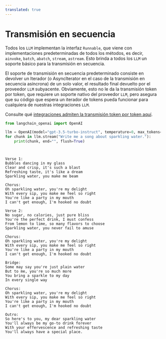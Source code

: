 ```yaml
---
translated: true
---
```


# Transmisión en secuencia

Todos los `LLM` implementan la interfaz `Runnable`, que viene con implementaciones predeterminadas de todos los métodos, es decir, `ainvoke`, `batch`, `abatch`, `stream`, `astream`. Esto brinda a todos los `LLM` un soporte básico para la transmisión en secuencia.

El soporte de transmisión en secuencia predeterminado consiste en devolver un Iterador (o AsyncIterator en el caso de la transmisión en secuencia asíncrona) de un solo valor, el resultado final devuelto por el proveedor `LLM` subyacente. Obviamente, esto no le da la transmisión token por token, que requiere un soporte nativo del proveedor `LLM`, pero asegura que su código que espera un iterador de tokens pueda funcionar para cualquiera de nuestras integraciones `LLM`.

Consulte qué [integraciones admiten la transmisión token por token aquí](/docs/integrations/llms/).

```python
from langchain_openai import OpenAI

llm = OpenAI(model="gpt-3.5-turbo-instruct", temperature=0, max_tokens=512)
for chunk in llm.stream("Write me a song about sparkling water."):
    print(chunk, end="", flush=True)
```

```output


Verse 1:
Bubbles dancing in my glass
Clear and crisp, it's such a blast
Refreshing taste, it's like a dream
Sparkling water, you make me beam

Chorus:
Oh sparkling water, you're my delight
With every sip, you make me feel so right
You're like a party in my mouth
I can't get enough, I'm hooked no doubt

Verse 2:
No sugar, no calories, just pure bliss
You're the perfect drink, I must confess
From lemon to lime, so many flavors to choose
Sparkling water, you never fail to amuse

Chorus:
Oh sparkling water, you're my delight
With every sip, you make me feel so right
You're like a party in my mouth
I can't get enough, I'm hooked no doubt

Bridge:
Some may say you're just plain water
But to me, you're so much more
You bring a sparkle to my day
In every single way

Chorus:
Oh sparkling water, you're my delight
With every sip, you make me feel so right
You're like a party in my mouth
I can't get enough, I'm hooked no doubt

Outro:
So here's to you, my dear sparkling water
You'll always be my go-to drink forever
With your effervescence and refreshing taste
You'll always have a special place.
```
